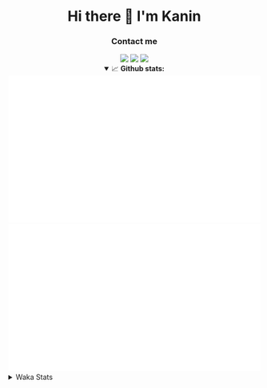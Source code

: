 <div align="center">
 <h1>Hi there 👋 I'm Kanin</h1>
 <h3>Contact me</h3>
 <a href="mailto:im@kanin.dev"><img src="https://img.shields.io/badge/gmail-%23D14836.svg?&style=for-the-badge&logo=gmail&logoColor=white"/></a>
 <a href="https://twitter.com/KaninDev"><img src="https://img.shields.io/badge/twitter-%231DA1F2.svg?&style=for-the-badge&logo=twitter&logoColor=white"/></a>
 <a href="https://www.linkedin.com/in/KaninDev"><img src="https://img.shields.io/badge/linkedin-%230077B5.svg?&style=for-the-badge&logo=linkedin&logoColor=white"/></a>
<details open>
  <summary>📈 <b>Github stats:</b></summary>
  <img src="https://github.com/Kanin/Kanin/blob/master/scripts/GitHubStats/generated/overview.svg"/>
  <img src="https://github.com/Kanin/Kanin/blob/master/scripts/GitHubStats/generated/languages.svg"/>
</details>
</div>

<details>
 <summary>Waka Stats</summary>

<!--START_SECTION:waka-->
![Profile Views](http://img.shields.io/badge/Profile%20Views-6-blue)

![Lines of code](https://img.shields.io/badge/From%20Hello%20World%20I%27ve%20Written-29694%20lines%20of%20code-blue)

**🐱 My Github Data** 

> 🏆 414 Contributions in the Year 2021
 > 
> 📦 53.9 kB Used in Github's Storage 
 > 
> 🚫 Not Opted to Hire
 > 
> 📜 12 Public Repositories 
 > 
> 🔑 7 Private Repositories  
 > 
**I'm an Early 🐤** 

```text
🌞 Morning    100 commits    ████░░░░░░░░░░░░░░░░░░░░░   16.39% 
🌆 Daytime    240 commits    █████████░░░░░░░░░░░░░░░░   39.34% 
🌃 Evening    131 commits    █████░░░░░░░░░░░░░░░░░░░░   21.48% 
🌙 Night      139 commits    █████░░░░░░░░░░░░░░░░░░░░   22.79%

```
📅 **I'm Most Productive on Monday** 

```text
Monday       119 commits    █████░░░░░░░░░░░░░░░░░░░░   19.51% 
Tuesday      97 commits     ████░░░░░░░░░░░░░░░░░░░░░   15.9% 
Wednesday    99 commits     ████░░░░░░░░░░░░░░░░░░░░░   16.23% 
Thursday     61 commits     ██░░░░░░░░░░░░░░░░░░░░░░░   10.0% 
Friday       66 commits     ██░░░░░░░░░░░░░░░░░░░░░░░   10.82% 
Saturday     70 commits     ██░░░░░░░░░░░░░░░░░░░░░░░   11.48% 
Sunday       98 commits     ████░░░░░░░░░░░░░░░░░░░░░   16.07%

```


📊 **This Week I Spent My Time On** 

```text
⌚︎ Time Zone: America/New_York

💬 Programming Languages: 
Java                     9 hrs 26 mins       █████████████████████░░░░   84.01% 
Python                   1 hr 7 mins         ██░░░░░░░░░░░░░░░░░░░░░░░   10.03% 
Groovy                   23 mins             █░░░░░░░░░░░░░░░░░░░░░░░░   3.5% 
YAML                     14 mins             ░░░░░░░░░░░░░░░░░░░░░░░░░   2.16% 
XML                      1 min               ░░░░░░░░░░░░░░░░░░░░░░░░░   0.27%

🔥 Editors: 
IntelliJ                 10 hrs 7 mins       ██████████████████████░░░   89.97% 
PyCharm                  1 hr 7 mins         ██░░░░░░░░░░░░░░░░░░░░░░░   10.03%

🐱‍💻 Projects: 
KaninsUtils              10 hrs 1 min        ██████████████████████░░░   89.14% 
TomsBot                  1 hr 7 mins         ██░░░░░░░░░░░░░░░░░░░░░░░   10.03% 
markdown                 3 mins              ░░░░░░░░░░░░░░░░░░░░░░░░░   0.52% 
Unknown Project          2 mins              ░░░░░░░░░░░░░░░░░░░░░░░░░   0.32%

💻 Operating System: 
Linux                    11 hrs 14 mins      █████████████████████████   100.0%

```

**I Mostly Code in Python** 

```text
Python                   21 repos            ██████████████████░░░░░░░   75.0% 
JavaScript               3 repos             ██░░░░░░░░░░░░░░░░░░░░░░░   10.71% 
Java                     2 repos             █░░░░░░░░░░░░░░░░░░░░░░░░   7.14% 
Kotlin                   1 repo              █░░░░░░░░░░░░░░░░░░░░░░░░   3.57% 
HTML                     1 repo              █░░░░░░░░░░░░░░░░░░░░░░░░   3.57%

```


**Timeline**

![Chart not found](https://raw.githubusercontent.com/Kanin/Kanin/master/charts/bar_graph.png) 


 Last Updated on 11/09/2021
<!--END_SECTION:waka-->
</details>
